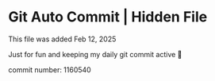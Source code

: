 # Git Auto Commit | Hidden File

This file was added Feb 12, 2025

Just for fun and keeping my daily git commit active 🤪

commit number: 1160540
